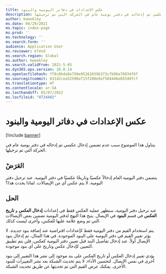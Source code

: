 ```yaml
---
title: عكس الإعدادات في دفاتر اليومية والبنود
description: يتناول هذا الموضوع سبب عدم تضمين إدخال عكسي تم إدخاله في دفتر يومية عام في الحركة التي تم ترحيلها.
author: kweekley
ms.date: 04/29/2021
ms.topic: index-page
ms.prod: ''
ms.technology: ''
ms.search.form: ''
audience: Application User
ms.reviewer: kfend
ms.search.region: Global
ms.author: kweekley
ms.search.validFrom: 2021-5-05
ms.dyn365.ops.version: 10.0.14
ms.openlocfilehash: ff8c0bda8e750e95261039b373cfb96a76034f6f
ms.sourcegitcommit: 631d2cea52590af15f208e9af584446e85540fcf
ms.translationtype: HT
ms.contentlocale: ar-SA
ms.lasthandoff: 05/07/2022
ms.locfileid: "8724402"
---
```

# <a name="reverse-settings-on-journals-and-lines"></a>عكس الإعدادات في دفاتر اليومية والبنود

[!include [banner](../includes/banner.md)]

يتناول هذا الموضوع سبب عدم تضمين إدخال عكسي تم إدخاله في دفتر يومية عام في الحركة التي تم ترحيلها.  

## <a name="symptom"></a>العَرَضْ

يتضمن دفتر اليومية العام إدخالاً عكسيًا وتاريخًا عكسيًا في دفتر اليومية. عند ترحيل دفتر اليومية، لا يتم عكس أي من الإيصالات. لماذا يحدث هذا؟

## <a name="resolution"></a>الحل

عند ترحيل دفتر اليومية، ستظهر عملية العكس فقط في إعدادات **إدخال العكس** و **تاريخ العكس** في قسم **البنود** في الإيصال. يتيح هذا النهج لدفتر اليومية تضمين بعض الإيصالات التي تم وضع علامة عليها للعكس، وأخرى ليست كذلك.

يتم استخدام القيم من دفتر اليومية فقط كإعدادات افتراضية عند إضافة بنود *جديدة*. لا يؤثر تغيير القيم في دفتر اليومية على البنود الموجودة. في هذا المثال، تم إدخال بنود الإيصال أولاً. عند إدخال تفاصيل البند قبل تعيين دفتر اليومية كعكس، فلن يتم تطبيق التعيين كإدخال عكس وتاريخ على أي بنود موجودة.

يؤدي تغيير إدخال العكس أو تاريخ العكس على بند موجود إلى نشر هذا التغيير إلى بنود أخرى في نفس الإيصال. لتحسين الأداء، لا يتم تحديث الشبكة بعد نشر التغييرات للبنود الأخرى. يمكنك عرض القيم التي تم تحديثها عن طريق تحديث الشبكة.


